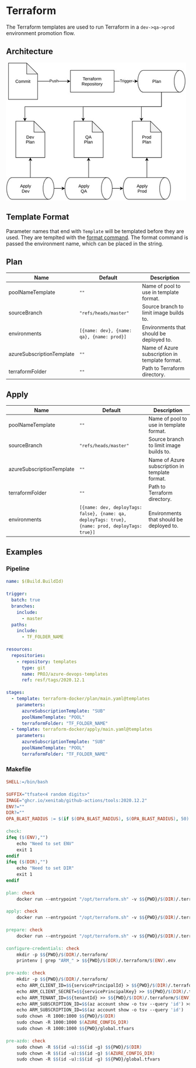 # Terraform

The Terraform templates are used to run Terraform in a `dev->qa->prod` environment promotion flow.

## Architecture

![terraform-architecture](../assets/terraform-architecture.jpg)

## Template Format

Parameter names that end with `Template` will be templated before they are used. They are templted with the [format command](https://docs.microsoft.com/en-us/azure/devops/pipelines/process/templates?view=azure-devops#format).
The format command is passed the environment name, which can be placed in the string.

## Plan

| Name                      | Default                                   | Description                                    |
| ------------------------- | ----------------------------------------- | ---------------------------------------------- |
| poolNameTemplate          | `""`                                      | Name of pool to use in template format.        |
| sourceBranch              | `"refs/heads/master"`                     | Source branch to limit image builds to.        |
| environments              | `[{name: dev}, {name: qa}, {name: prod}]` | Environments that should be deployed to.       |
| azureSubscriptionTemplate | `""`                                      | Name of Azure subscription in template format. |
| terraformFolder           | `""`                                      | Path to Terraform directory.                   |

## Apply

| Name                      | Default                                                                                          | Description                                    |
| ------------------------- | ------------------------------------------------------------------------------------------------ | ---------------------------------------------- |
| poolNameTemplate          | `""`                                                                                             | Name of pool to use in template format.        |
| sourceBranch              | `"refs/heads/master"`                                                                            | Source branch to limit image builds to.        |
| azureSubscriptionTemplate | `""`                                                                                             | Name of Azure subscription in template format. |
| terraformFolder           | `""`                                                                                             | Path to Terraform directory.                   |
| environments              | `[{name: dev, deployTags: false}, {name: qa, deployTags: true}, {name: prod, deployTags: true}]` | Environments that should be deployed to.       |

## Examples

### Pipeline

```yaml
name: $(Build.BuildId)

trigger:
  batch: true
  branches:
    include:
      - master
  paths:
    include:
      - TF_FOLDER_NAME

resources:
  repositories:
    - repository: templates
      type: git
      name: PROJ/azure-devops-templates
      ref: resf/tags/2020.12.1

stages:
  - template: terraform-docker/plan/main.yaml@templates
    parameters:
      azureSubscriptionTemplate: "SUB"
      poolNameTemplate: "POOL"
      terraformFolder: "TF_FOLDER_NAME"
  - template: terraform-docker/apply/main.yaml@templates
    parameters:
      azureSubscriptionTemplate: "SUB"
      poolNameTemplate: "POOL"
      terraformFolder: "TF_FOLDER_NAME"
```

### Makefile

```makefile
SHELL:=/bin/bash

SUFFIX="tfsate<4 random digits>"
IMAGE="ghcr.io/xenitab/github-actions/tools:2020.12.2"
ENV?=""
DIR?=""
OPA_BLAST_RADIUS := $(if $(OPA_BLAST_RADIUS), $(OPA_BLAST_RADIUS), 50)

check:
ifeq ($(ENV),"")
	echo "Need to set ENV"
	exit 1
endif
ifeq ($(DIR),"")
	echo "Need to set DIR"
	exit 1
endif

plan: check
	docker run --entrypoint "/opt/terraform.sh" -v $${PWD}/$(DIR)/.terraform/$(ENV).env:/tmp/$(ENV).env -v $${HOME}/.azure:/home/tools/.azure -v $${PWD}/$(DIR):/tmp/$(DIR) -v $${PWD}/global.tfvars:/tmp/global.tfvars $(IMAGE) plan $(DIR) $(ENV) $(SUFFIX) $(OPA_BLAST_RADIUS)

apply: check
	docker run --entrypoint "/opt/terraform.sh" -v $${PWD}/$(DIR)/.terraform/$(ENV).env:/tmp/$(ENV).env -v $${HOME}/.azure:/home/tools/.azure -v $${PWD}/$(DIR):/tmp/$(DIR) -v $${PWD}/global.tfvars:/tmp/global.tfvars $(IMAGE) apply $(DIR) $(ENV) $(SUFFIX)

prepare: check
	docker run --entrypoint "/opt/terraform.sh" -v $${PWD}/$(DIR)/.terraform/$(ENV).env:/tmp/$(ENV).env -v $${HOME}/.azure:/home/tools/.azure -v $${PWD}/$(DIR):/tmp/$(DIR) -v $${PWD}/global.tfvars:/tmp/global.tfvars $(IMAGE) prepare $(DIR) $(ENV) $(SUFFIX)

configure-credentials: check
	mkdir -p $${PWD}/$(DIR)/.terraform/
	printenv | grep "ARM_" > $${PWD}/$(DIR)/.terraform/$(ENV).env

pre-azdo: check
	mkdir -p $${PWD}/$(DIR)/.terraform/
	echo ARM_CLIENT_ID=$${servicePrincipalId} > $${PWD}/$(DIR)/.terraform/$(ENV).env
	echo ARM_CLIENT_SECRET=$${servicePrincipalKey} >> $${PWD}/$(DIR)/.terraform/$(ENV).env
	echo ARM_TENANT_ID=$${tenantId} >> $${PWD}/$(DIR)/.terraform/$(ENV).env
	echo ARM_SUBSCRIPTION_ID=$$(az account show -o tsv --query 'id') >> $${PWD}/$(DIR)/.terraform/$(ENV).env
	echo ARM_SUBSCRIPTION_ID=$$(az account show -o tsv --query 'id')
	sudo chown -R 1000:1000 $${PWD}/$(DIR)
	sudo chown -R 1000:1000 $(AZURE_CONFIG_DIR)
	sudo chown -R 1000:1000 $${PWD}/global.tfvars

pre-azdo: check
	sudo chown -R $$(id -u):$$(id -g) $${PWD}/$(DIR)
	sudo chown -R $$(id -u):$$(id -g) $(AZURE_CONFIG_DIR)
	sudo chown -R $$(id -u):$$(id -g) $${PWD}/global.tfvars
```
